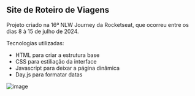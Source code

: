 ## Site de Roteiro de Viagens
Projeto criado na 16ª NLW Journey da Rocketseat, que ocorreu entre os dias 8 à 15 de julho de 2024.

Tecnologias utilizadas:
- HTML para criar a estrutura base
- CSS para estiliação da interface
- Javascript para deixar a página dinâmica 
- Day.js para formatar datas

![image](https://github.com/user-attachments/assets/e48fb634-e24c-44ad-94d6-33466a655e4b)
